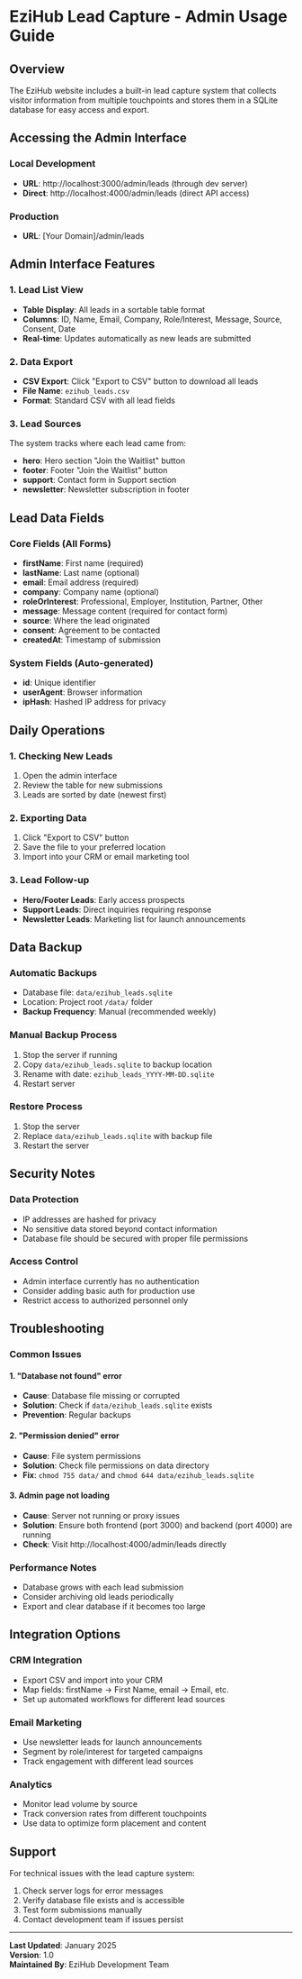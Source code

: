 # EziHub Lead Capture - Admin Usage Guide

## Overview

The EziHub website includes a built-in lead capture system that collects visitor information from multiple touchpoints and stores them in a SQLite database for easy access and export.

## Accessing the Admin Interface

### Local Development
- **URL**: http://localhost:3000/admin/leads (through dev server)
- **Direct**: http://localhost:4000/admin/leads (direct API access)

### Production
- **URL**: [Your Domain]/admin/leads

## Admin Interface Features

### 1. Lead List View
- **Table Display**: All leads in a sortable table format
- **Columns**: ID, Name, Email, Company, Role/Interest, Message, Source, Consent, Date
- **Real-time**: Updates automatically as new leads are submitted

### 2. Data Export
- **CSV Export**: Click "Export to CSV" button to download all leads
- **File Name**: `ezihub_leads.csv`
- **Format**: Standard CSV with all lead fields

### 3. Lead Sources
The system tracks where each lead came from:
- **hero**: Hero section "Join the Waitlist" button
- **footer**: Footer "Join the Waitlist" button  
- **support**: Contact form in Support section
- **newsletter**: Newsletter subscription in footer

## Lead Data Fields

### Core Fields (All Forms)
- **firstName**: First name (required)
- **lastName**: Last name (optional)
- **email**: Email address (required)
- **company**: Company name (optional)
- **roleOrInterest**: Professional, Employer, Institution, Partner, Other
- **message**: Message content (required for contact form)
- **source**: Where the lead originated
- **consent**: Agreement to be contacted
- **createdAt**: Timestamp of submission

### System Fields (Auto-generated)
- **id**: Unique identifier
- **userAgent**: Browser information
- **ipHash**: Hashed IP address for privacy

## Daily Operations

### 1. Checking New Leads
1. Open the admin interface
2. Review the table for new submissions
3. Leads are sorted by date (newest first)

### 2. Exporting Data
1. Click "Export to CSV" button
2. Save the file to your preferred location
3. Import into your CRM or email marketing tool

### 3. Lead Follow-up
- **Hero/Footer Leads**: Early access prospects
- **Support Leads**: Direct inquiries requiring response
- **Newsletter Leads**: Marketing list for launch announcements

## Data Backup

### Automatic Backups
- Database file: `data/ezihub_leads.sqlite`
- Location: Project root `/data/` folder
- **Backup Frequency**: Manual (recommended weekly)

### Manual Backup Process
1. Stop the server if running
2. Copy `data/ezihub_leads.sqlite` to backup location
3. Rename with date: `ezihub_leads_YYYY-MM-DD.sqlite`
4. Restart server

### Restore Process
1. Stop the server
2. Replace `data/ezihub_leads.sqlite` with backup file
3. Restart the server

## Security Notes

### Data Protection
- IP addresses are hashed for privacy
- No sensitive data stored beyond contact information
- Database file should be secured with proper file permissions

### Access Control
- Admin interface currently has no authentication
- Consider adding basic auth for production use
- Restrict access to authorized personnel only

## Troubleshooting

### Common Issues

#### 1. "Database not found" error
- **Cause**: Database file missing or corrupted
- **Solution**: Check if `data/ezihub_leads.sqlite` exists
- **Prevention**: Regular backups

#### 2. "Permission denied" error
- **Cause**: File system permissions
- **Solution**: Check file permissions on data directory
- **Fix**: `chmod 755 data/` and `chmod 644 data/ezihub_leads.sqlite`

#### 3. Admin page not loading
- **Cause**: Server not running or proxy issues
- **Solution**: Ensure both frontend (port 3000) and backend (port 4000) are running
- **Check**: Visit http://localhost:4000/admin/leads directly

### Performance Notes
- Database grows with each lead submission
- Consider archiving old leads periodically
- Export and clear database if it becomes too large

## Integration Options

### CRM Integration
- Export CSV and import into your CRM
- Map fields: firstName → First Name, email → Email, etc.
- Set up automated workflows for different lead sources

### Email Marketing
- Use newsletter leads for launch announcements
- Segment by role/interest for targeted campaigns
- Track engagement with different lead sources

### Analytics
- Monitor lead volume by source
- Track conversion rates from different touchpoints
- Use data to optimize form placement and content

## Support

For technical issues with the lead capture system:
1. Check server logs for error messages
2. Verify database file exists and is accessible
3. Test form submissions manually
4. Contact development team if issues persist

---

**Last Updated**: January 2025  
**Version**: 1.0  
**Maintained By**: EziHub Development Team
